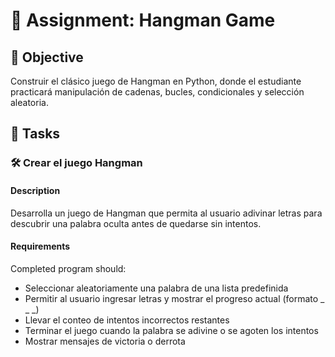 

# 📘 Assignment: Hangman Game

## 🎯 Objective

Construir el clásico juego de Hangman en Python, donde el estudiante practicará manipulación de cadenas, bucles, condicionales y selección aleatoria.

## 📝 Tasks

### 🛠️ Crear el juego Hangman

#### Description
Desarrolla un juego de Hangman que permita al usuario adivinar letras para descubrir una palabra oculta antes de quedarse sin intentos.

#### Requirements
Completed program should:

- Seleccionar aleatoriamente una palabra de una lista predefinida
- Permitir al usuario ingresar letras y mostrar el progreso actual (formato _ _ _)
- Llevar el conteo de intentos incorrectos restantes
- Terminar el juego cuando la palabra se adivine o se agoten los intentos
- Mostrar mensajes de victoria o derrota
